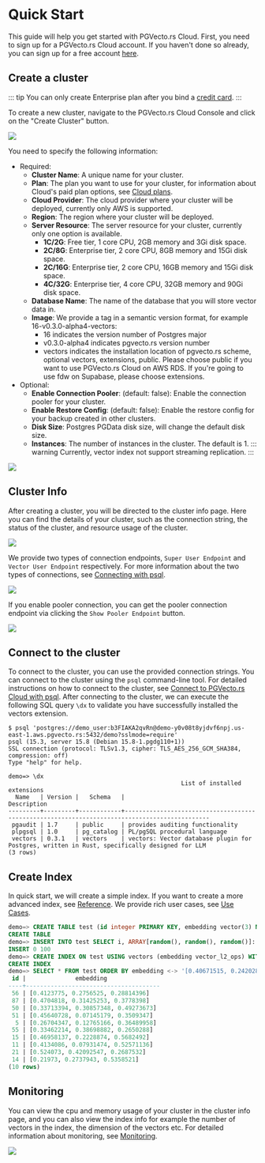 # Quick Start

This guide will help you get started with PGVecto.rs Cloud. First, you need to sign up for a PGVecto.rs Cloud account. If you haven't done so already, you can sign up for a free account [here](../getting-started/sign-up.md).

## Create a cluster

::: tip
You can only create Enterprise plan after you bind a [credit card](../payment/credit-card.md).
:::

To create a new cluster, navigate to the PGVecto.rs Cloud Console and click on the "Create Cluster" button.

![](../images/after_login_in.png)

You need to specify the following information:
- Required:
  - **Cluster Name**: A unique name for your cluster.
  - **Plan**: The plan you want to use for your cluster, for information about Cloud's paid plan options, see [Cloud plans](../pricing/price-plan).
  - **Cloud Provider**: The cloud provider where your cluster will be deployed, currently only AWS is supported.
  - **Region**: The region where your cluster will be deployed.
  - **Server Resource**: The server resource for your cluster, currently only one option is available.
    - **1C/2G**: Free tier, 1 core CPU, 2GB memory and 3Gi disk space.
    - **2C/8G**: Enterprise tier, 2 core CPU, 8GB memory and 15Gi disk space.
    - **2C/16G**: Enterprise tier, 2 core CPU, 16GB memory and 15Gi disk space.
    - **4C/32G**: Enterprise tier, 4 core CPU, 32GB memory and 90Gi disk space.
  - **Database Name**: The name of the database that you will store vector data in. 
  - **Image**: We provide a tag in a semantic version format, for example 16-v0.3.0-alpha4-vectors:
    - 16 indicates the version number of Postgres major
    - v0.3.0-alpha4 indicates pgvecto.rs version number
    - vectors indicates the installation location of pgvecto.rs scheme, optional vectors, extensions, public. Please choose public if you want to use PGVecto.rs Cloud on AWS RDS. If you're going to use fdw on Supabase, please choose extensions.
- Optional:
  - **Enable Connection Pooler**: (default: false): Enable the connection pooler for your cluster.
  - **Enable Restore Config**: (default: false): Enable the restore config for your backup created in other clusters. 
  - **Disk Size**: Postgres PGData disk size, will change the default disk size.
  - **Instances**: The number of instances in the cluster. The default is 1. 
  ::: warning
  Currently, vector index not support streaming replication.
  :::


![](../images/create_cluster.png)

## Cluster Info 

After creating a cluster, you will be directed to the cluster info page. Here you can find the details of your cluster, such as the connection string, the status of the cluster, and resource usage of the cluster.

![](../images/cluster_info.png)

We provide two types of connection endpoints, `Super User Endpoint` and `Vector User Endpoint` respectively. For more information about the two types of connections, see [Connecting with psql](../connect/connect-with-psql.md).

![](../images/two_types_connections.png)

If you enable pooler connection, you can get the pooler connection endpoint via clicking the `Show Pooler Endpoint` button.

![](../images/two_types_pooler_connections.png)

## Connect to the cluster

To connect to the cluster, you can use the provided connection strings. You can connect to the cluster using the `psql` command-line tool. For detailed instructions on how to connect to the cluster, see [Connect to PGVecto.rs Cloud with psql](../connect/connect-with-psql.md). After connecting to the cluster, we can execute the following SQL query `\dx` to validate you have successfully installed the vectors extension.

```shell
$ psql 'postgres://demo_user:b3FIAKA2qvRn@demo-y0v08t8yjdvf6npj.us-east-1.aws.pgvecto.rs:5432/demo?sslmode=require'
psql (15.3, server 15.8 (Debian 15.8-1.pgdg110+1))
SSL connection (protocol: TLSv1.3, cipher: TLS_AES_256_GCM_SHA384, compression: off)
Type "help" for help.

demo=> \dx
                                                 List of installed extensions
  Name   | Version |   Schema   |                                         Description
---------+---------+------------+----------------------------------------------------------------------------------------------
 pgaudit | 1.7     | public     | provides auditing functionality
 plpgsql | 1.0     | pg_catalog | PL/pgSQL procedural language
 vectors | 0.3.1   | vectors    | vectors: Vector database plugin for Postgres, written in Rust, specifically designed for LLM
(3 rows)
```

## Create Index

In quick start, we will create a simple index. If you want to create a more advanced index, see [Reference](../../reference/). We provide rich user cases, see [Use Cases](../../use-case/). 

```sql
demo=> CREATE TABLE test (id integer PRIMARY KEY, embedding vector(3) NOT NULL);
CREATE TABLE
demo=> INSERT INTO test SELECT i, ARRAY[random(), random(), random()]::real[] FROM generate_series(1, 100) i;
INSERT 0 100
demo=> CREATE INDEX ON test USING vectors (embedding vector_l2_ops) WITH (options = "[indexing.hnsw]");
CREATE INDEX
demo=> SELECT * FROM test ORDER BY embedding <-> '[0.40671515, 0.24202824, 0.37059402]' LIMIT 10;
 id |              embedding
----+--------------------------------------
 56 | [0.4123775, 0.2756525, 0.28814396]
 87 | [0.4704818, 0.31425253, 0.3778398]
 50 | [0.33713394, 0.30857348, 0.49273673]
 51 | [0.45640728, 0.07145179, 0.3509347]
  5 | [0.26704347, 0.12765166, 0.36489958]
 55 | [0.33462214, 0.38698882, 0.2650288]
 15 | [0.46958137, 0.2228874, 0.5682492]
 11 | [0.4134086, 0.07931474, 0.52571136]
 21 | [0.524073, 0.42092547, 0.2687532]
 14 | [0.21973, 0.2737943, 0.5358521]
(10 rows)
```

## Monitoring

You can view the cpu and memory usage of your cluster in the cluster info page, and you can also view the index info for example the number of vectors in the index, the dimension of the vectors etc. For detailed information about monitoring, see [Monitoring](../monitoring/monitoring.md).

![](../images/monitoring.png)